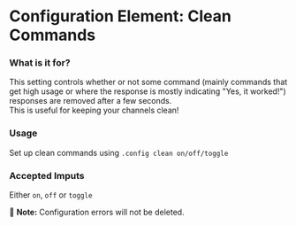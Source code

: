 # Configuration Element: Clean Commands 

### What is it for?
This setting controls whether or not some command (mainly commands that get high usage or where the response is mostly indicating "Yes, it worked!") responses are removed after a few seconds.\
This is useful for keeping your channels clean!
   
### Usage
Set up clean commands using `.config clean on/off/toggle`

### Accepted Imputs
Either `on`, `off` or `toggle`

📝 **Note:** Configuration errors will not be deleted.
